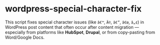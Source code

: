 # wordpress-special-character-fix
This script fixes special character issues (like `â€™`, `Ã©`, `â€”`, `â€œ`, `â„¢`) in WordPress post content that often occur after content migration — especially from platforms like **HubSpot**, **Drupal**, or from copy-pasting from Word/Google Docs.
